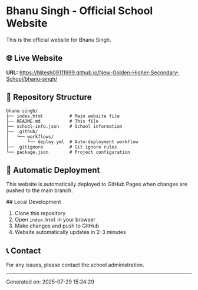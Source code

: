 # Bhanu Singh - Official School Website

This is the official website for Bhanu Singh.

## 🌐 Live Website
**URL:** https://Nitesh09111999.github.io/New-Golden-Higher-Secondary-School/bhanu-singh/

## 📁 Repository Structure
```
bhanu-singh/
├── index.html          # Main website file
├── README.md           # This file
├── school-info.json    # School information
├── .github/
│   └── workflows/
│       └── deploy.yml  # Auto-deployment workflow
├── .gitignore          # Git ignore rules
└── package.json        # Project configuration
```

## 🚀 Automatic Deployment
This website is automatically deployed to GitHub Pages when changes are pushed to the main branch.

##️ Local Development
1. Clone this repository
2. Open `index.html` in your browser
3. Make changes and push to GitHub
4. Website automatically updates in 2-3 minutes

## 📞 Contact
For any issues, please contact the school administration.

---
Generated on: 2025-07-29 15:24:29
